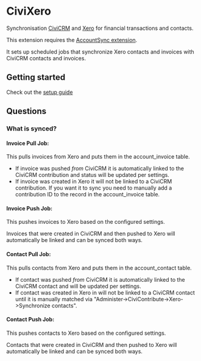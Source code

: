 # CiviXero

Synchronisation [CiviCRM](https://civicrm.org) and [Xero](https://xero.com) for financial transactions and contacts.

This extension requires the [AccountSync extension](https://github.com/eileenmcnaughton/nz.co.fuzion.accountsync).

It sets up scheduled jobs that synchronize Xero contacts and invoices with CiviCRM contacts and invoices.

## Getting started
Check out the [setup guide](setup.md)

## Questions

### What is synced?

#### Invoice Pull Job:

This pulls invoices from Xero and puts them in the account_invoice table.
* If invoice was pushed *from* CiviCRM it is automatically linked to the CiviCRM contribution and status will be updated per settings.
* If invoice was created in Xero it will not be linked to a CiviCRM contribution. If you want it to sync you need to manually add a contribution ID to the record in the account_invoice table.

#### Invoice Push Job:

This pushes invoices to Xero based on the configured settings.

Invoices that were created in CiviCRM and then pushed to Xero will automatically be linked and can be synced both ways.

#### Contact Pull Job:

This pulls contacts from Xero and puts them in the account_contact table.
* If contact was pushed *from* CiviCRM it is automatically linked to the CiviCRM contact and will be updated per settings.
* If contact was created in Xero in will not be linked to a CiviCRM contact until it is manually matched via "Administer->CiviContribute->Xero->Synchronize contacts".

#### Contact Push Job:

This pushes contacts to Xero based on the configured settings.

Contacts that were created in CiviCRM and then pushed to Xero will automatically be linked and can be synced both ways.

